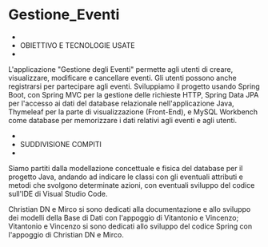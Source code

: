 # Gestione_Eventi
 
*
* OBIETTIVO E TECNOLOGIE USATE
*

L'applicazione "Gestione degli Eventi" permette agli utenti di creare, visualizzare, modificare e cancellare eventi. 
Gli utenti possono anche registrarsi per partecipare agli eventi. 
Sviluppiamo il progetto usando Spring Boot, con Spring MVC per la gestione delle richieste HTTP, Spring Data JPA per l'accesso ai dati del database relazionale nell'applicazione Java, Thymeleaf per la parte di visualizzazione (Front-End), e MySQL Workbench come database per memorizzare i dati relativi agli eventi e agli utenti.


*
* SUDDIVISIONE COMPITI
*

Siamo partiti dalla modellazione concettuale e fisica del database per il progetto Java, andando ad indicare le classi con gli eventuali attributi e metodi che svolgono determinate azioni, con eventuali sviluppo del codice sull'IDE di Visual Studio Code.

Christian DN e Mirco si sono dedicati alla documentazione e allo sviluppo dei modelli della Base di Dati con l'appoggio di Vitantonio e Vincenzo;
Vitantonio e Vincenzo si sono dedicati allo sviluppo del codice Spring con l'appoggio di Christian DN e Mirco.
